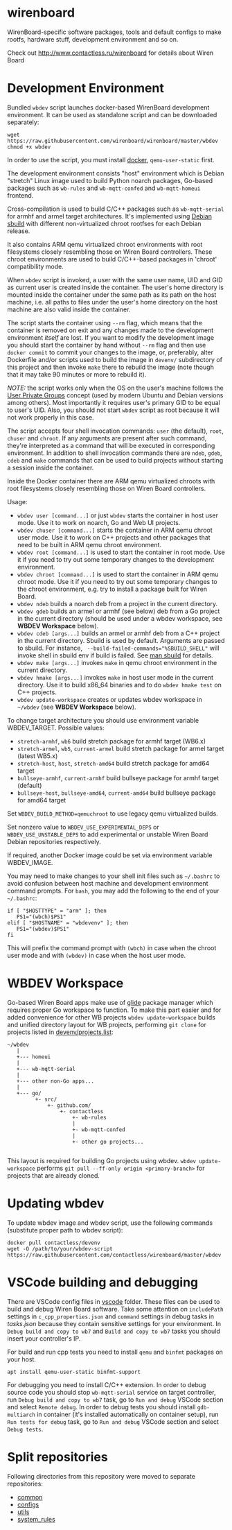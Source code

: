 wirenboard
==========

WirenBoard-specific software packages, tools and default configs to make rootfs, hardware stuff, development environment and so on.

Check out http://www.contactless.ru/wirenboard for details about Wiren Board

Development Environment
=======================

Bundled `wbdev` script launches docker-based WirenBoard
development environment. It can be used as standalone script
and can be downloaded separately:

```
wget https://raw.githubusercontent.com/wirenboard/wirenboard/master/wbdev
chmod +x wbdev
```

In order to use the script, you must install
[docker](http://docs.docker.com/engine/installation/ubuntulinux/),
`qemu-user-static`
first.

The development environment consists "host" environment which is
Debian "stretch" Linux image used to build Python noarch packages,
Go-based packages such as `wb-rules` and `wb-mqtt-confed` and
`wb-mqtt-homeui` frontend.

Cross-compilation is used to build C/C++ packages such as `wb-mqtt-serial`
for armhf and armel target architectures. It's implemented using
[Debian sbuild](https://wiki.debian.org/sbuild) with different 
non-virtualized chroot rootfses for each Debian release.

It also contains ARM qemu virtualized chroot environments with root
filesystems closely resembling those on Wiren Board controllers.
These chroot environments are used to build C/C++-based
packages in 'chroot' compatibility mode.

When `wbdev` script is invoked, a user with the same user
name, UID and GID as current user is created inside the container.
The user's home directory is mounted inside the container under the
same path as its path on the host machine, i.e. all paths to files
under the user's home directory on the host machine are also valid
inside the container.

The script starts the container using `--rm` flag, which means that
the container is removed on exit and any changes made to the
development environment *itself* are lost. If you want to modify the
development image you should start the container by hand without
`--rm` flag and then use `docker commit` to commit your changes to the
image, or, preferably, alter Dockerfile and/or scripts used to build
the image in `devenv/` subdirectory of this project and then invoke
`make` there to rebuild the image (note though that it may take 90
minutes or more to rebuild it).

*NOTE:* the script works only when the OS on the user's machine
follows the
[User Private Groups](https://wiki.debian.org/UserPrivateGroups)
concept (used by modern Ubuntu and Debian versions among others). Most
importantly it requires user's primary GID to be equal to user's
UID. Also, you should not start `wbdev` script as root because
it will not work properly in this case.

The script accepts four shell invocation commands: `user` (the
default), `root`, `chuser` and `chroot`. If any arguments are present
after such command, they're interpreted as a command that will be
executed in corresponding environment. In addition to shell invocation
commands there are `ndeb`, `gdeb`, `cdeb` and `make` commands that can
be used to build projects without starting a session inside the
container.

Inside the Docker container there are ARM qemu virtualized chroots
with root filesystems closely resembling those on Wiren Board controllers.

Usage:

* `wbdev user [command...]` or just `wbdev` starts the
  container in host user mode. Use it to work on noarch, Go and Web
  UI projects.
* `wbdev chuser [command...]` starts the container in ARM qemu
  chroot user mode.  Use it to work on C++ projects and other packages
  that need to be built in ARM qemu chroot environment.
* `wbdev root [command...]` is used to start the container in
  root mode. Use it if you need to try out some temporary changes to
  the development environment.
* `wbdev chroot [command...]` is used to start the container in ARM
  qemu chroot mode. Use it if you need to try out some temporary
  changes to the chroot environment, e.g. try to install a package
  built for Wiren Board.
* `wbdev ndeb` builds a noarch deb from a project in the current
  directory.
* `wbdev gdeb` builds an armel or armhf (see below) deb from a Go project in the current
  directory (should be used under a wbdev workspace, see **WBDEV
  Workspace** below).
* `wbdev cdeb [args...]` builds an armel or armhf deb from a C++ project in the current
  directory. Sbuild is used by default. Arguments are passed to sbuild.
  For instance, ` --build-failed-commands="%SBUILD_SHELL"` will invoke shell in sbuild env
  if build is failed. See
  [man sbuild](https://manpages.debian.org/stretch/sbuild/sbuild.1.en.html) for details.
* `wbdev make [args...]` invokes `make` in qemu chroot environment in
  the current directory.
* `wbdev hmake [args...]` invokes `make` in host user mode in the
  current directory. Use it to build x86_64 binaries and to do `wbdev hmake test`
  on C++ projects.
* `wbdev update-workspace` creates or updates wbdev workspace in
  `~/wbdev` (see **WBDEV Workspace** below).

To change target architecture you should use environment variable
WBDEV_TARGET. Possible values:

* `stretch-armhf`, `wb6` build stretch package for armhf target (WB6.x) 
* `stretch-armel`, `wb5`, `current-armel` build stretch package for armel target (latest WB5.x)
* `stretch-host`, `host`, `stretch-amd64` build stretch package for amd64 target
* `bullseye-armhf`, `current-armhf` build bullseye package for armhf target (default)
* `bullseye-host`, `bullseye-amd64`, `current-amd64` build bullseye package for amd64 target

Set `WBDEV_BUILD_METHOD=qemuchroot` to use legacy qemu virtualized builds.

Set nonzero value to `WBDEV_USE_EXPERIMENTAL_DEPS` or `WBDEV_USE_UNSTABLE_DEPS` to
add experimental or unstable Wiren Board Debian repositories respectively.

If required, another Docker image could be set via
environment variable WBDEV_IMAGE.

You may need to make changes to your shell init files such as
`~/.bashrc` to avoid confusion between host machine and development
environment command prompts. For `bash`, you may add the following to
the end of your `~/.bashrc`:

```
if [ "$HOSTTYPE" = "arm" ]; then
   PS1="(wbch)$PS1"
elif [ "$HOSTNAME" = "wbdevenv" ]; then
   PS1="(wbdev)$PS1"
fi
```

This will prefix the command prompt with `(wbch)` in case when the
chroot user mode and with `(wbdev)` in case when the host user mode.

WBDEV Workspace
===============

Go-based Wiren Board apps make use of [glide](https://glide.sh/)
package manager which requires proper Go workspace to function.
To make this part easier and for added convenience for other WB
projects `wbdev update-workspace` builds and unified directory
layout for WB projects, performing `git clone` for projects
listed in [devenv/projects.list](devenv/projects.list):

```
~/wbdev
   |
   +--- homeui
   |
   +--- wb-mqtt-serial
   |
   +--- other non-Go apps...
   |
   +--- go/
         +- src/
             +- github.com/
                 +- contactless
                     +- wb-rules
                     |
                     +- wb-mqtt-confed
                     |
                     +- other go projects...
    
```

This layout is required for building Go projects using wbdev.
`wbdev update-workspace` performs `git pull --ff-only origin <primary-branch>`
for projects that are already cloned.

Updating wbdev
==============

To update wbdev image and wbdev script, use the following commands
(substitute proper path to wbdev script):

```
docker pull contactless/devenv
wget -O /path/to/your/wbdev-script https://raw.githubusercontent.com/contactless/wirenboard/master/wbdev
```

VSCode building and debugging 
=============================

There are VSCode config files in [vscode](vscode) folder. These files can be used to build and debug Wiren Board software. Take some attention on `includePath` settings in `c_cpp_properties.json` and `command` settings in debug tasks in *tasks.json* because they contain sensitive settings for your environment. In `Debug build and copy to wb7` and `Build and copy to wb7` tasks you should insert your controller's IP.

For build and run cpp tests you need to install `qemu` and `binfmt` packages on your host.
```
apt install qemu-user-static binfmt-support
```
For debugging you need to install C/C++ extension. In order to debug source code you should stop `wb-mqtt-serial` service on target controller, run `Debug build and copy to wb7` task, go to `Run and debug` VSCode section and select `Remote debug`. In order to debug tests you should install `gdb-multiarch` in container (it's installed automatically on container setup), run `Run tests for debug` task, go to `Run and debug` VSCode section and select `Debug tests`.

Split repositories
==================

Following directories from this repository were moved to separate repositories:
* [common](https://github.com/contactless/wb-common)
* [configs](https://github.com/contactless/wb-configs)
* [utils](https://github.com/contactless/wb-utils)
* [system\_rules](https://github.com/contactless/wb-rules-system)
